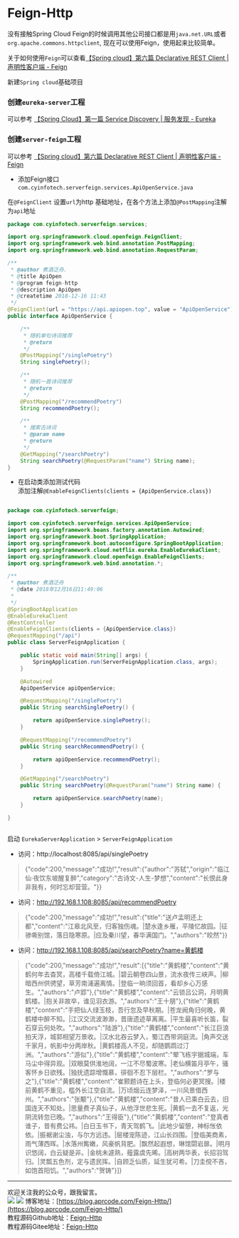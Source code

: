 # Feign-Http


没有接触Spring Cloud Feign的时候调用其他公司接口都是用`java.net.URL`或者`org.apache.commons.httpclient`, 现在可以使用Feign，使用起来比较简单。

<!--more-->

关于如何使用`Feign`可以查看[【Spring cloud】第六篇 Declarative REST Client | 声明性客户端 - Feign](https://blog.aprcode.com/sc-f-e-06/)

新建`Spring cloud`基础项目    

### 创建`eureka-server`工程    

可以参考 [【Spring Cloud】第一篇 Service Discovery | 服务发现 - Eureka](https://blog.aprcode.com/sc-f-e-01/)      

### 创建`server-feign`工程    

可以参考 [【Spring cloud】第六篇 Declarative REST Client | 声明性客户端 - Feign](https://blog.aprcode.com/sc-f-e-06/)    

- 添加Feign接口 `com.cyinfotech.serverfeign.services.ApiOpenService.java`

在`@FeignClient` 设置`url`为http 基础地址，在各个方法上添加`@PostMapping`注解为`api`地址
    
```java
package com.cyinfotech.serverfeign.services;

import org.springframework.cloud.openfeign.FeignClient;
import org.springframework.web.bind.annotation.PostMapping;
import org.springframework.web.bind.annotation.RequestParam;

/**
 * @author 煮酒泛舟.
 * @title ApiOpen
 * @program feign-http
 * @description ApiOpen
 * @createtime 2018-12-16 11:43
 */
@FeignClient(url = "https://api.apiopen.top", value = "ApiOpenService")
public interface ApiOpenService {

    /**
     * 随机单句诗词推荐
     * @return
     */
    @PostMapping("/singlePoetry")
    String singlePoetry();

    /**
     * 随机一首诗词推荐
     * @return
     */
    @PostMapping("/recommendPoetry")
    String recommendPoetry();

    /**
     * 搜索古诗词
     * @param name
     * @return
     */
    @GetMapping("/searchPoetry")
    String searchPoetry(@RequestParam("name") String name);
}
```

    
- 在启动类添加测试代码    
添加注解`@EnableFeignClients(clients = {ApiOpenService.class})`

```java

package com.cyinfotech.serverfeign;

import com.cyinfotech.serverfeign.services.ApiOpenService;
import org.springframework.beans.factory.annotation.Autowired;
import org.springframework.boot.SpringApplication;
import org.springframework.boot.autoconfigure.SpringBootApplication;
import org.springframework.cloud.netflix.eureka.EnableEurekaClient;
import org.springframework.cloud.openfeign.EnableFeignClients;
import org.springframework.web.bind.annotation.*;

/**
 * @author 煮酒泛舟
 * @date 2018年12月16日11:49:06
 *
 */
@SpringBootApplication
@EnableEurekaClient
@RestController
@EnableFeignClients(clients = {ApiOpenService.class})
@RequestMapping("/api")
public class ServerFeignApplication {

    public static void main(String[] args) {
        SpringApplication.run(ServerFeignApplication.class, args);
    }

    @Autowired
    ApiOpenService apiOpenService;

    @RequestMapping("/singlePoetry")
    public String searchSinglePoetry() {

        return apiOpenService.singlePoetry();
    }

    @RequestMapping("/recommendPoetry")
    public String searchRecommendPoetry() {

        return apiOpenService.recommendPoetry();
    }

    @GetMapping("/searchPoetry")
    public String searchPoetry(@RequestParam("name") String name) {

        return apiOpenService.searchPoetry(name);
    }

}



```    
启动 `EurekaServerApplication` > `ServerFeignApplication`    

- 访问：http://localhost:8085/api/singlePoetry
> {"code":200,"message":"成功!","result":{"author":"苏轼","origin":"临江仙·夜饮东坡醒复醉","category":"古诗文-人生-梦想","content":"长恨此身非我有，何时忘却营营。"}}

- 访问：http://192.168.1.108:8085/api/recommendPoetry     
>{"code":200,"message":"成功!","result":{"title":"送卢孟明还上都","content":"江皋北风至，归客独伤魂。|楚水逢乡雁，平陵忆故园。|征骖嘶别馆，落日隐寒原。|应及秦川望，春华满国门。","authors":"皎然"}}

- 访问：http://192.168.1.108:8085/api/searchPoetry?name=黄鹤楼    
> {"code":200,"message":"成功!","result":[{"title":"黄鹤楼","content":"黄鹤何年去杳冥，高楼千载倚江城。|碧云朝卷四山景，流水夜传三峡声。|柳暗西州供骋望，草芳南浦遍离情。|登临一晌须回首，看却乡心万感生。","authors":"卢郢"},{"title":"黄鹤楼","content":"云锁吕公洞，月明黄鹤楼。|抱关非故卒，谁见羽衣游。","authors":"王十朋"},{"title":"黄鹤楼","content":"手把仙人绿玉枝，吾行忽及早秋期。|苍龙阙角归何晚，黄鹤楼中醉不知。|江汉交流波渺渺，晋唐遗迹草离离。|平生最喜听长笛，裂石穿云何处吹。","authors":"陆游"},{"title":"黄鹤楼","content":"长江巨浪拍天浮，城郭相望万景收。|汉水北吞云梦入，蜀江西带洞庭流。|角声交送千家月，帆影中分两岸秋。|黄鹤楼高人不见，却随鹦鹉过汀洲。","authors":"游似"},{"title":"黄鹤楼","content":"翚飞栋宇据城端，车马尘中得异观。|双眼莫供淮地阔，一江不尽蜀波寒。|老仙横笛月亭午，骚客怀乡日欲残。|独抚遗踪增慨慕，徘徊不忍下层栏。","authors":"罗与之"},{"title":"黄鹤楼","content":"崔颢题诗在上头，登临何必更冥搜。|楼前黄鹤不重见，槛外长江空自流。|万顷烟云连梦泽，一川风景借西州。","authors":"张颙"},{"title":"黄鹤楼","content":"昔人已乘白云去，旧国连天不知处。|思量费子真仙子，从他浮世悲生死。|黄鹤一去不复返，光阴流转忽已晚。","authors":"王得臣"},{"title":"黄鹤楼","content":"登真者谁子，昔有费公祎。|白日玉书下，青天驾鹤飞。|此地少留憩，神标怅依依。|振裾谢尘浊，与尔方远违。|层楼宠陈迹，江山长四围。|登临美商素，雨气薄西晖。|水落州觜嫩，风豪帆背肥。|飘然起遐想，琳馆閟岩扉。|明月识悠阔，白云疑是非。|金桃未遽熟，薤露虞先晞。|高树两华表，长招羽驾归。|灵瓢五色剂，定与遗民挥。|自顾乏仙质，延生犹可希。|刀圭傥不吝，如饱首阳饥。","authors":"贺铸"}]}

---  

欢迎关注我的公众号，跟我留言。   
![](http://paz1myrij.bkt.clouddn.com/qrcode_for_gh_22df58e4959f_258.jpg)
![](http://paz1myrij.bkt.clouddn.com/qrcode_for_gh_22df58e4959f_258.jpg)
博客地址：[https://blog.aprcode.com/Feign-Http/](https://blog.aprcode.com/Feign-Http/)   
教程源码Github地址：[Feign-Http](https://github.com/lixhbs/Feign-Http)   
教程源码Gitee地址：[Feign-Http](https://gitee.com/Lixhbs/SpringCloudEnglish/tree/master/sc-f-e-06)




